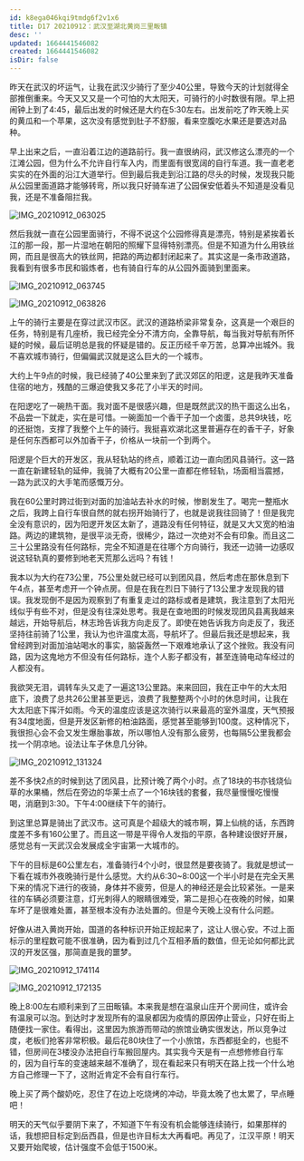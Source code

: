 ```yaml
---
id: k8ega046kqi9tmdg6f2v1x6
title: D17 20210912：武汉至湖北黄岗三里畈镇
desc: ''
updated: 1664441546082
created: 1664441546082
isDir: false
---
```

昨天在武汉的坏运气，让我在武汉少骑行了至少40公里，导致今天的计划就得全部推倒重来。今天又又又是一个可怕的大太阳天，可骑行的小时数很有限。早上把闹钟上到了4:45，最后出发的时候还是大约在5:30左右。出发前吃了昨天晚上买的黄瓜和一个苹果，这次没有感觉到肚子不舒服，看来空腹吃水果还是要选对品种。

早上出来之后，一直沿着江边的道路前行。我一直很纳闷，武汉修这么漂亮的一个江滩公园，但为什么不允许自行车入内，而里面有很宽阔的自行车道。我一直老老实实的在外面的沿江大道举行。但到最后我走到沿江路的尽头的时候，发现我只能从公园里面道路才能够转弯，所以我只好骑车进了公园保安低着头不知道是没看见我，还是不准备阻拦我。

![IMG_20210912_063025](https://ridemypic.oss-cn-chengdu.aliyuncs.com/rideimg/IMG_20210912_063025.jpg)

然后我就一直在公园里面骑行，不得不说这个公园修得真是漂亮，特别是紧挨着长江的那一段，那一片湿地在朝阳的照耀下显得特别漂亮。但是不知道为什么用铁丝网，而且是很高大的铁丝网，把路的两边都封闭起来了。其实这是一条市政道路，我看到有很多市民和锻炼者，也有骑自行车的从公园外面骑到里面来。

![IMG_20210912_063745](https://ridemypic.oss-cn-chengdu.aliyuncs.com/rideimg/IMG_20210912_063745.jpg)

![IMG_20210912_063826](https://ridemypic.oss-cn-chengdu.aliyuncs.com/rideimg/IMG_20210912_063826.jpg)

上午的骑行主要是在穿过武汉市区。武汉的道路桥梁非常复杂，这真是一个艰巨的任务，特别是有几座桥，我已经完全分不清方向，全靠导航，每当我对导航有所怀疑的时候，最后证明总是我的怀疑是错的。反正历经千辛万苦，总算冲出城外。我不喜欢城市骑行，但偏偏武汉就是这么巨大的一个城市。

大约上午9点的时候，我已经骑了40公里来到了武汉郊区的阳逻，这是我昨天准备住宿的地方，残酷的三爆迫使我又多花了小半天的时间。

在阳逻吃了一碗热干面。我对面不是很感兴趣，但是既然武汉的热干面这么出名，不品尝一下就走，实在是可惜。一碗面加一个香干子加一个卤蛋，总共9块钱，吃的还挺饱，支撑了我整个上午的骑行。我挺喜欢湖北这里普遍存在的香干子，好象是任何东西都可以外加香干子，价格从一块前一个到两个。

阳逻是个巨大的开发区，我从轻轨站的终点，顺着江边一直向团风县骑行。这一路一直在新建轻轨的延伸，我骑了大概有20公里一直都在修轻轨，场面相当震撼，一路为武汉的大手笔而感慨万分。

我在60公里时跨过街到对面的加油站去补水的时候，惨剧发生了。喝完一整瓶水之后，我跨上自行车很自然的就右拐开始骑行了，也就是说我往回骑了！但是我完全没有意识的，因为阳逻开发区太新了，道路没有任何特征，就是又大又宽的柏油路。两边的建筑物，是很平淡无奇，很稀少，路过一次绝对不会有印象。而且这二三十公里路没有任何路标，完全不知道是在往哪个方向骑行，我还一边骑一边感叹说这轻轨真的要修到地老天荒那么远吗？有钱！

我本以为大约在73公里，75公里处就已经可以到团风县，然后考虑在那休息到下午4点，甚至考虑开一个钟点房。但是在我在烈日下骑行了13公里才发现我的错误。我发现倒不是因为观察到了有重复走过的路标或者是建筑，我注意到了太阳光线似乎有些不对，但是没有往深处思考。我是在查地图的时候发现团风县离我越来越远，开始导航后，林志玲告诉我方向走反了。即使在她告诉我方向走反了，我还坚持往前骑了1公里，我认为也许温度太高，导航坏了。但最后我还是想起来，我曾经跨到对面加油站喝水的事实，脑袋轰然一下艰难地承认了这个挫败。我没有问路，因为这鬼地方不但没有任何路标，连个人影子都没有，甚至连骑电动车经过的人都没有。

我欲哭无泪，调转车头又走了一遍这13公里路。来来回回，我在正中午的大太阳底下，浪费了总共26公里甚至更远，浪费了我整整两个小时的休息时间，让我在大太阳底下挥汗如雨。今天的温度应该是这次骑行以来最高的室外温度，天气预报有34度地面，但是开发区新修的柏油路面，感觉甚至能够到100度。这种情况下，我很担心会不会又发生爆胎事故，所以哪怕人没有那么疲劳，也每隔5公里我都会找一个阴凉地。设法让车子休息几分钟。

![IMG_20210912_131324](https://ridemypic.oss-cn-chengdu.aliyuncs.com/rideimg/IMG_20210912_131324.jpg)

差不多快2点的时候到达了团风县，比预计晚了两个小时。点了18块的书亦钱烧仙草的水果桶，然后在旁边的华莱士点了一个16块钱的套餐，我尽量慢慢吃慢慢喝，消磨到3:30。下午4:00继续下午的骑行。

到这里总算是骑出了武汉市。这可真是个超级大的城市啊，算上仙桃的话，东西跨度差不多有160公里了。而且这一带是平得令人发指的平原，各种建设很好开展，感觉总有一天武汉会发展成全宇宙第一大城市的。

下午的目标是60公里左右，准备骑行4个小时，很显然是要夜骑了。我就是想试一下看在城市外夜晚骑行是什么感觉。大约从6:30~8:00这一个半小时是在完全天黑下来的情况下进行的夜骑，身体并不疲劳，但是人的神经还是会比较紧张。一是来往的车辆必须要注意，灯光刺得人的眼睛很难受，第二是担心在夜晚的时候，如果车坏了是很难处置，甚至根本没有办法处置的。但是今天晚上没有什么问题。

好像从进入黄岗开始，国道的各种标识开始正规起来了，这让人很心安。不过上面标示的里程数可能不很准确，因为看到过几个互相矛盾的数值，但无论如何都比武汉的开发区强，那简直是我的噩梦。

![IMG_20210912_174114](https://ridemypic.oss-cn-chengdu.aliyuncs.com/rideimg/IMG_20210912_174114.jpg)

![IMG_20210912_172135](https://ridemypic.oss-cn-chengdu.aliyuncs.com/rideimg/IMG_20210912_172135.jpg)

晚上8:00左右顺利来到了三田畈镇。本来我是想在温泉山庄开个房间住，或许会有温泉可以泡。到达时才发现所有的温泉都因为疫情的原因停止营业，只好在街上随便找一家住。看得出，这里因为旅游而带动的旅馆业确实很发达，所以竞争过度，老板们抢客非常积极。最后花80块住了一个小旅馆，东西都挺全的，也挺不错，但房间在3楼没办法把自行车搬回屋内。其实我今天是有一点想修修自行车的，因为自行车的变速越来越不准确了，现在看起来只有明天在路上找一个什么地方自己修理一下了，这附近肯定不会有自行车行。

晚上买了两个酸奶吃，忍住了在边上吃烧烤的冲动，毕竟太晚了也太累了，早点睡吧！

明天的天气似乎要阴下来了，不知道下午有没有机会能够连续骑行，如果那样的话，我想把目标定到岳西县，但是也许目标太大再看吧。再见了，江汉平原！明天又要开始爬坡，估计强度不会低于1500米。

